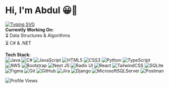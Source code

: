 # Hi, I'm Abdul 😀👋

[![Typing SVG](https://readme-typing-svg.demolab.com?font=Courier+Prime&size=24&color=2ECC71&pause=1000&width=500&lines=Software+Engineer;Full-Stack+Web+Developer)](https://git.io/typing-svg) <br/>
**Currently Working On:**  
⏳ Data Structures & Algorithms <br/>
⏳ C# & .NET

**Tech Stack:** <br/>
![Java](https://img.shields.io/badge/java-%23ED8B00.svg?style=plastic&logo=openjdk&logoColor=white)
![C#](https://img.shields.io/badge/c%23-%23239120.svg?style=plastic&logo=csharp&logoColor=white)
![JavaScript](https://img.shields.io/badge/javascript-%23323330.svg?style=plastic&logo=javascript&logoColor=%23F7DF1E)
![HTML5](https://img.shields.io/badge/html5-%23E34F26.svg?style=plastic&logo=html5&logoColor=white)
![CSS3](https://img.shields.io/badge/css3-%231572B6.svg?style=plastic&logo=css3&logoColor=white)
![Python](https://img.shields.io/badge/python-3670A0?style=plastic&logo=python&logoColor=ffdd54)
![TypeScript](https://img.shields.io/badge/typescript-%23007ACC.svg?style=plastic&logo=typescript&logoColor=white)
![AWS](https://img.shields.io/badge/AWS-%23FF9900.svg?style=plastic&logo=amazon-aws&logoColor=white)
![Bootstrap](https://img.shields.io/badge/bootstrap-%238511FA.svg?style=plastic&logo=bootstrap&logoColor=white)
![Next JS](https://img.shields.io/badge/Next-black?style=plastic&logo=next.js&logoColor=white)
![Radix UI](https://img.shields.io/badge/radix%20ui-161618.svg?style=plastic&logo=radix-ui&logoColor=white)
![React](https://img.shields.io/badge/react-%2320232a.svg?style=plastic&logo=react&logoColor=%2361DAFB)
![TailwindCSS](https://img.shields.io/badge/tailwindcss-%2338B2AC.svg?style=plastic&logo=tailwind-css&logoColor=white)
![SQLite](https://img.shields.io/badge/sqlite-%2307405e.svg?style=plastic&logo=sqlite&logoColor=white)
![Figma](https://img.shields.io/badge/figma-%23F24E1E.svg?style=plastic&logo=figma&logoColor=white)
![Git](https://img.shields.io/badge/git-%23F05033.svg?style=plastic&logo=git&logoColor=white)
![GitHub](https://img.shields.io/badge/github-%23121011.svg?style=plastic&logo=github&logoColor=white)
![Jira](https://img.shields.io/badge/jira-%230A0FFF.svg?style=plastic&logo=jira&logoColor=white)
![Django](https://img.shields.io/badge/django-%23092E20.svg?style=plastic&logo=django&logoColor=white)
![MicrosoftSQLServer](https://img.shields.io/badge/Microsoft%20SQL%20Server-CC2927?style=plastic&logo=microsoft%20sql%20server&logoColor=white)
![Postman](https://img.shields.io/badge/Postman-FF6C37?style=plastic&logo=postman&logoColor=white)



![Profile Views](https://komarev.com/ghpvc/?username=MichaelGalo&color=green)
